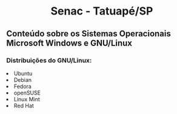 <h1 align="center">Senac - Tatuapé/SP</h1>

## Conteúdo sobre os Sistemas Operacionais Microsoft Windows e GNU/Linux

### Distribuições do GNU/Linux:
<li>Ubuntu</li>
<li>Debian</li>
<li>Fedora</li>
<li>openSUSE</li>
<li>Linux Mint</li>
<li>Red Hat</li>
